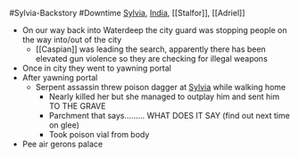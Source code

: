 #Sylvia-Backstory #Downtime
[Sylvia](PCs/Past/Sylvia.md), [India](PCs/Past/India.md), [[Stalfor]], [[Adriel]]

- On our way back into Waterdeep the city guard was stopping people on the way into/out of the city
	- [[Caspian]] was leading the search, apparently there has been elevated gun violence so they are checking for illegal weapons
- Once in city they went to yawning portal
- After yawning portal
	- Serpent assassin threw poison dagger at [Sylvia](PCs/Past/Sylvia.md) while walking home
		- Nearly killed her but she managed to outplay him and sent him TO THE GRAVE
		- Parchment that says......... WHAT DOES IT SAY (find out next time on glee)
		- Took poison vial from body
- Pee air gerons palace